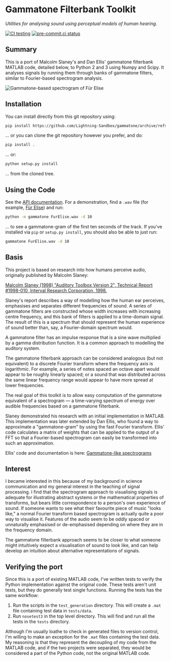 # Gammatone Filterbank Toolkit

*Utilities for analysing sound using perceptual models of human hearing.*

[![CI testing](https://github.com/Lightning-Sandbox/gammatone/actions/workflows/ci-testing.yml/badge.svg?event=push)](https://github.com/Lightning-Sandbox/gammatone/actions/workflows/ci-testing.yml)
[![pre-commit.ci status](https://results.pre-commit.ci/badge/github/Lightning-Sandbox/gammatone/main.svg)](https://results.pre-commit.ci/latest/github/Lightning-Sandbox/gammatone/main)

## Summary

This is a port of Malcolm Slaney's and Dan Ellis' gammatone filterbank MATLAB
code, detailed below, to Python 2 and 3 using Numpy and Scipy. It analyses signals by
running them through banks of gammatone filters, similar to Fourier-based
spectrogram analysis.

![Gammatone-based spectrogram of Für Elise](docs/FurElise.png)

## Installation

You can install directly from this git repository using:

```bash
pip install https://github.com/Lightning-Sandbox/gammatone/archive/refs/heads/main.zip
```

... or you can clone the git repository however you prefer, and do:

```bash
pip install .
```

... or:

```bash
python setup.py install
```

... from the cloned tree.

## Using the Code

See the [API documentation](http://detly.github.io/gammatone/). For a
demonstration, find a `.wav` file (for example,
[Für Elise](http://heeris.id.au/samples/FurElise.wav)) and run:

```bash
python -m gammatone FurElise.wav -d 10
```

... to see a gammatone-gram of the first ten seconds of the track. If you've
installed via `pip` or `setup.py install`, you should also be able to just run:

```bash
gammatone FurElise.wav -d 10
```

## Basis

This project is based on research into how humans perceive audio, originally
published by Malcolm Slaney:

[Malcolm Slaney (1998) "Auditory Toolbox Version 2", Technical Report #1998-010,
Interval Research Corporation, 1998.](http://cobweb.ecn.purdue.edu/~malcolm/interval/1998-010/)

Slaney's report describes a way of modelling how the human ear perceives,
emphasises and separates different frequencies of sound. A series of gammatone
filters are constructed whose width increases with increasing centre frequency,
and this bank of filters is applied to a time-domain signal. The result of this
is a spectrum that should represent the human experience of sound better than,
say, a Fourier-domain spectrum would.

A gammatone filter has an impulse response that is a sine wave multiplied by a
gamma distribution function. It is a common approach to modelling the auditory
system.

The gammatone filterbank approach can be considered analogous (but not
equivalent) to a discrete Fourier transform where the frequency axis is
logarithmic. For example, a series of notes spaced an octave apart would appear
to be roughly linearly spaced; or a sound that was distributed across the same
linear frequency range would appear to have more spread at lower frequencies.

The real goal of this toolkit is to allow easy computation of the gammatone
equivalent of a spectrogram — a time-varying spectrum of energy over audible
frequencies based on a gammatone filterbank.

Slaney demonstrated his research with an initial implementation in MATLAB. This
implementation was later extended by Dan Ellis, who found a way to approximate a
"gammatone-gram" by using the fast Fourier transform. Ellis' code calculates a
matrix of weights that can be applied to the output of a FFT so that a
Fourier-based spectrogram can easily be transformed into such an approximation.

Ellis' code and documentation is here: [Gammatone-like spectrograms](http://labrosa.ee.columbia.edu/matlab/gammatonegram/)

## Interest

I became interested in this because of my background in science communication
and my general interest in the teaching of signal processing. I find that the
spectrogram approach to visualising signals is adequate for illustrating
abstract systems or the mathematical properties of transforms, but bears little
correspondence to a person's own experience of sound. If someone wants to see
what their favourite piece of music "looks like," a normal Fourier transform
based spectrogram is actually quite a poor way to visualise it. Features of the
audio seem to be oddly spaced or unnaturally emphasised or de-emphasised
depending on where they are in the frequency domain.

The gammatone filterbank approach seems to be closer to what someone might
intuitively expect a visualisation of sound to look like, and can help develop
an intuition about alternative representations of signals.

## Verifying the port

Since this is a port of existing MATLAB code, I've written tests to verify the
Python implementation against the original code. These tests aren't unit tests,
but they do generally test single functions. Running the tests has the same
workflow:

1. Run the scripts in the `test_generation` directory. This will create a
   `.mat` file containing test data in `tests/data`.
1. Run `nosetest3` in the top level directory. This will find and run all the
   tests in the `tests` directory.

Although I'm usually loathe to check in generated files to version control, I'm
willing to make an exception for the `.mat` files containing the test data. My
reasoning is that they represent the decoupling of my code from the MATLAB code,
and if the two projects were separated, they would be considered a part of the
Python code, not the original MATLAB code.
